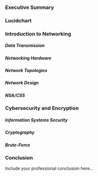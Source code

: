 ### Executive Summary 

### Lucidchart

### Introduction to Networking
##### Data Transmission
##### Networking Hardware
##### Network Topologies
##### Network Design
##### NSA/CSS

### Cybersecurity and Encryption
##### Information Systems Security
##### Cryptography 
##### Brute-Force

### Conclusion
Include your professional conclusion here...
